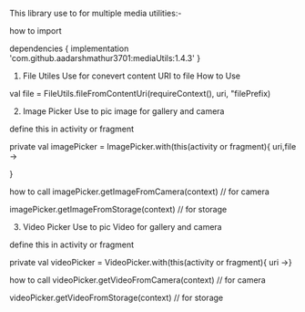 This library use to for multiple media utilities:-

how to import

dependencies {
	        implementation 'com.github.aadarshmathur3701:mediaUtils:1.4.3'
	}

 1. File Utiles
Use for conevert content URI to file
How to Use

 val file = FileUtils.fileFromContentUri(requireContext(), uri, "filePrefix)

 2. Image Picker
Use to pic image for gallery and camera

define this in activity or fragment

private val imagePicker = ImagePicker.with(this(activity or fragment){ uri,file ->

}

how to call
imagePicker.getImageFromCamera(context) // for camera

imagePicker.getImageFromStorage(context) // for storage

3. Video Picker
Use to pic Video for gallery and camera

define this in activity or fragment

private val videoPicker = VideoPicker.with(this(activity or fragment){ uri ->}

how to call
videoPicker.getVideoFromCamera(context) // for camera

videoPicker.getVideoFromStorage(context) // for storage
